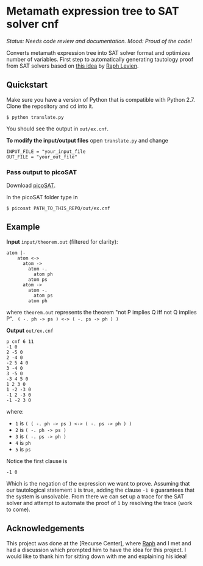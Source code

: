 # Metamath expression tree to SAT solver cnf

*Status: Needs code review and documentation.*
*Mood: Proud of the code!*

Converts metamath expression tree into SAT solver format and optimizes number of variables. First step to automatically generating tautology proof from SAT solvers based on [this idea](https://groups.google.com/forum/#!topic/metamath/WwP52TVqWg8) by [Raph Levien](https://github.com/raphlinus).

## Quickstart 

Make sure you have a version of Python that is compatible with Python 2.7. Clone the repository and cd into it. 

```
$ python translate.py
```

You should see the output in `out/ex.cnf`. 

**To modify the input/output files** open `translate.py` and change

```
INPUT_FILE = "your_input_file
OUT_FILE = "your_out_file"
```

### Pass output to picoSAT 

Download [picoSAT](http://fmv.jku.at/picosat/).

In the picoSAT folder type in

```
$ picosat PATH_TO_THIS_REPO/out/ex.cnf
```

## Example

**Input** `input/theorem.out` (filtered for clarity):

```
atom |-
    atom <->
      atom ->
        atom -.
          atom ph
        atom ps
      atom ->
        atom -.
          atom ps
        atom ph
```

where `theorem.out` represents the theorem "not P implies Q iff not Q implies P". 
` ( -. ph -> ps ) <-> ( -. ps -> ph ) )`

**Output** `out/ex.cnf`

```
p cnf 6 11
-1 0
2 -5 0
2 -4 0
-2 5 4 0
3 -4 0
3 -5 0
-3 4 5 0
1 2 3 0
1 -2 -3 0
-1 2 -3 0
-1 -2 3 0
 ```

where:
 
* `1` is  `( ( -. ph -> ps ) <-> ( -. ps -> ph ) )` 
* `2` is  `( -. ph -> ps )`
* `3` is  `( -. ps -> ph )`
* `4` is `ph`
* `5` is `ps`

Notice the first clause is 
```
-1 0
```

Which is the negation of the expression we want to prove. Assuming that our tautological statement `1` is true, adding the clause `-1 0` guarantees that the system is unsolvable. From there we can set up a trace for the SAT solver and attempt to automate the proof of `1` by resolving the trace (work to come). 

## Acknowledgements

This project was done at the [Recurse Center], where [Raph](https://github.com/raphlinus) and I met and had a discussion which prompted him to have the idea for this project. I would like to thank him for sitting down with me and explaining his idea! 
